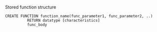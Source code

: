 Stored function structure 
```
CREATE FUNCTION function_name(func_parameter1, func_parameter2, ..)
          RETURN datatype [characteristics]
          func_body
```
